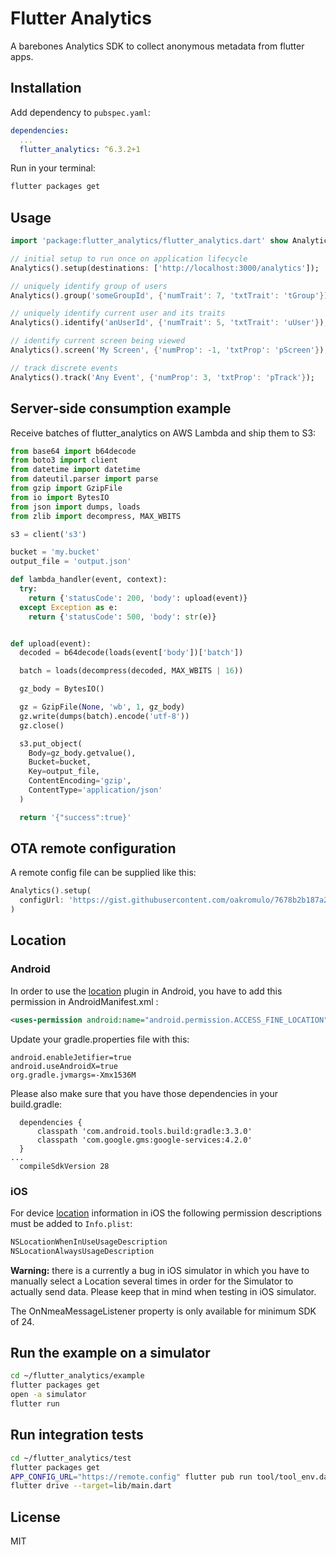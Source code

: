 # Flutter Analytics

A barebones Analytics SDK to collect anonymous metadata from flutter apps.

## Installation

Add dependency to `pubspec.yaml`:

```yaml
dependencies:
  ...
  flutter_analytics: ^6.3.2+1
```

Run in your terminal:

```sh
flutter packages get
```

## Usage

```dart
import 'package:flutter_analytics/flutter_analytics.dart' show Analytics;

// initial setup to run once on application lifecycle
Analytics().setup(destinations: ['http://localhost:3000/analytics']);

// uniquely identify group of users
Analytics().group('someGroupId', {'numTrait': 7, 'txtTrait': 'tGroup'});

// uniquely identify current user and its traits
Analytics().identify('anUserId', {'numTrait': 5, 'txtTrait': 'uUser'});

// identify current screen being viewed
Analytics().screen('My Screen', {'numProp': -1, 'txtProp': 'pScreen'});

// track discrete events
Analytics().track('Any Event', {'numProp': 3, 'txtProp': 'pTrack'});
```

## Server-side consumption example

Receive batches of flutter_analytics on AWS Lambda and ship them to S3:

```python
from base64 import b64decode
from boto3 import client
from datetime import datetime
from dateutil.parser import parse
from gzip import GzipFile
from io import BytesIO
from json import dumps, loads
from zlib import decompress, MAX_WBITS

s3 = client('s3')

bucket = 'my.bucket'
output_file = 'output.json'

def lambda_handler(event, context):
  try:
    return {'statusCode': 200, 'body': upload(event)}
  except Exception as e:
    return {'statusCode': 500, 'body': str(e)}


def upload(event):
  decoded = b64decode(loads(event['body'])['batch'])

  batch = loads(decompress(decoded, MAX_WBITS | 16))

  gz_body = BytesIO()

  gz = GzipFile(None, 'wb', 1, gz_body)
  gz.write(dumps(batch).encode('utf-8'))
  gz.close()

  s3.put_object(
    Body=gz_body.getvalue(),
    Bucket=bucket,
    Key=output_file,
    ContentEncoding='gzip',
    ContentType='application/json'
  )

  return '{"success":true}'
```

## OTA remote configuration

A remote config file can be supplied like this:

```dart
Analytics().setup(
  configUrl: 'https://gist.githubusercontent.com/oakromulo/7678b2b187a24e47c0ba93085575477d/raw/e72767273e4e6a73d14377f650be63d66033a6e3/config.json'
)
```

## Location

### Android

In order to use the [location](https://pub.dev/packages/location) plugin in Android, you have to add
this permission in AndroidManifest.xml :

```xml
<uses-permission android:name="android.permission.ACCESS_FINE_LOCATION" />
```

Update your gradle.properties file with this:

```
android.enableJetifier=true
android.useAndroidX=true
org.gradle.jvmargs=-Xmx1536M
```

Please also make sure that you have those dependencies in your build.gradle:

```
  dependencies {
      classpath 'com.android.tools.build:gradle:3.3.0'
      classpath 'com.google.gms:google-services:4.2.0'
  }
...
  compileSdkVersion 28
```

### iOS

For device [location](https://pub.dev/packages/location) information in iOS the following permission
descriptions must be added to `Info.plist`:

```xml
NSLocationWhenInUseUsageDescription
NSLocationAlwaysUsageDescription
```

**Warning:** there is a currently a bug in iOS simulator in which you have to manually select a
Location several times in order for the Simulator to actually send data. Please keep that in mind
when testing in iOS simulator.

The OnNmeaMessageListener property is only available for minimum SDK of 24.

## Run the example on a simulator

```sh
cd ~/flutter_analytics/example
flutter packages get
open -a simulator
flutter run
```

## Run integration tests

```sh
cd ~/flutter_analytics/test
flutter packages get
APP_CONFIG_URL="https://remote.config" flutter pub run tool/tool_env.dart
flutter drive --target=lib/main.dart
```

## License

MIT
